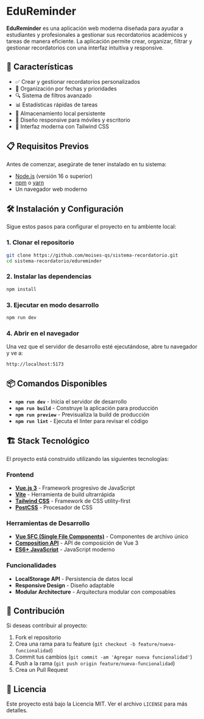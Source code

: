 # EduReminder

**EduReminder** es una aplicación web moderna diseñada para ayudar a estudiantes y profesionales a gestionar sus recordatorios académicos y tareas de manera eficiente. La aplicación permite crear, organizar, filtrar y gestionar recordatorios con una interfaz intuitiva y responsive.

## 🚀 Características

- ✅ Crear y gestionar recordatorios personalizados
- 📅 Organización por fechas y prioridades
- 🔍 Sistema de filtros avanzado
- 📊 Estadísticas rápidas de tareas
- 💾 Almacenamiento local persistente
- 📱 Diseño responsive para móviles y escritorio
- 🎨 Interfaz moderna con Tailwind CSS

## 📋 Requisitos Previos

Antes de comenzar, asegúrate de tener instalado en tu sistema:

- [Node.js](https://nodejs.org/) (versión 16 o superior)
- [npm](https://www.npmjs.com/) o [yarn](https://yarnpkg.com/)
- Un navegador web moderno

## 🛠️ Instalación y Configuración

Sigue estos pasos para configurar el proyecto en tu ambiente local:

### 1. Clonar el repositorio

```bash
git clone https://github.com/moises-qs/sistema-recordatorio.git
cd sistema-recordatorio/edureminder
```

### 2. Instalar las dependencias

```bash
npm install
```

### 3. Ejecutar en modo desarrollo

```bash
npm run dev
```

### 4. Abrir en el navegador

Una vez que el servidor de desarrollo esté ejecutándose, abre tu navegador y ve a:

```
http://localhost:5173
```

## 📦 Comandos Disponibles

- **`npm run dev`** - Inicia el servidor de desarrollo
- **`npm run build`** - Construye la aplicación para producción
- **`npm run preview`** - Previsualiza la build de producción
- **`npm run lint`** - Ejecuta el linter para revisar el código

## 🏗️ Stack Tecnológico

El proyecto está construido utilizando las siguientes tecnologías:

### Frontend
- **[Vue.js 3](https://vuejs.org/)** - Framework progresivo de JavaScript
- **[Vite](https://vitejs.dev/)** - Herramienta de build ultrarrápida
- **[Tailwind CSS](https://tailwindcss.com/)** - Framework de CSS utility-first
- **[PostCSS](https://postcss.org/)** - Procesador de CSS

### Herramientas de Desarrollo
- **[Vue SFC (Single File Components)](https://vuejs.org/guide/scaling-up/sfc.html)** - Componentes de archivo único
- **[Composition API](https://vuejs.org/guide/extras/composition-api-faq.html)** - API de composición de Vue 3
- **[ES6+ JavaScript](https://developer.mozilla.org/en-US/docs/Web/JavaScript)** - JavaScript moderno

### Funcionalidades
- **LocalStorage API** - Persistencia de datos local
- **Responsive Design** - Diseño adaptable
- **Modular Architecture** - Arquitectura modular con composables

## 👥 Contribución

Si deseas contribuir al proyecto:

1. Fork el repositorio
2. Crea una rama para tu feature (`git checkout -b feature/nueva-funcionalidad`)
3. Commit tus cambios (`git commit -am 'Agregar nueva funcionalidad'`)
4. Push a la rama (`git push origin feature/nueva-funcionalidad`)
5. Crea un Pull Request

## 📄 Licencia

Este proyecto está bajo la Licencia MIT. Ver el archivo `LICENSE` para más detalles.
